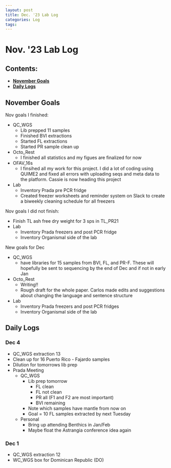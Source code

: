 ```yaml
---
layout: post
title: Dec. '23 Lab Log
categories: Log
tags: 
---
```


# Nov. '23 Lab Log

## Contents:
- [**November Goals**](#goals)  
- [**Daily Logs**](#log)     


## <a name="goals"></a> **November Goals**

Nov goals I finished: 
- QC_WGS 
    - Lib prepped 11 samples  
    - Finished BVI extractions 
    - Started FL extractions 
    - Started PR sample clean up
- Octo_Rest
    - I finished all statistics and my figues are finalized for now 
- OFAV_16s 
    - I finsihed all my work for this project. I did a lot of coding using QUIME2 and fixed all errors with uploading seqs and meta data to the platform. Cassie is now heading this project
- Lab 
    - Inventory Prada pre PCR fridge 
    - Created freezer worksheets and reminder system on Slack to create a biweekly cleaning schedule for all freezers 

Nov goals I did not finish:
- Finish TL ash free dry weight for 3 sps in TL_PR21
- Lab
    - Inventory Prada freezers and post PCR fridge 
    - Inventory Organismal side of the lab 

New goals for Dec 
- QC_WGS 
    - have libraries for 15 samples from BVI, FL, and PR-F. These will hopefully be sent to sequencing by the end of Dec and if not in early Jan
- Octo_Rest
    - Writing!!
    - Rough draft for the whole paper. Carlos made edits and suggestions about changing the language and sentence structure
- Lab 
    - Inventory Prada freezers and post PCR fridges 
    - Inventory Organismal side of the lab


## <a name="log"></a> **Daily Logs**

### Dec 4 
- QC_WGS extraction 13 
- Clean up for 16 Puerto Rico - Fajardo samples 
- Dilution for tomorrows lib prep 
- Prada Meeting
    - QC_WGS
        - Lib  prep tomorrow 
            - FL clean 
            - FL not clean 
            - PR all (F1 and F2 are most important)
            - BVI remaining 
        - Note which samples have mantle from now on 
        - Goal = 10 FL samples extracted by next Tuesday 
    - Personal 
        - Bring up attending Benthics in Jan/Feb 
        - Maybe float the Astrangia conference idea again 

### Dec 1 
- QC_WGS extraction 12 
- WC_WGS box for Dominican Republic (DO)


